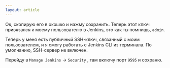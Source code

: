 ```yaml
---
layout: article
---
```

Ок, скопирую его в окошко и нажму сохранить. Теперь этот ключ привязался к моему пользователю в Jenkins, это как ты помнишь, `admin`.

Теперь у меня есть публичный SSH-ключ, связанный с моим пользователем, и я cмогу работать с Jenkins CLI из терминала. По умолчанию, SSH-сервер не включен.

Перейду в `Manage Jenkins` → `Security` , там включу порт `9595` и сохраню.
